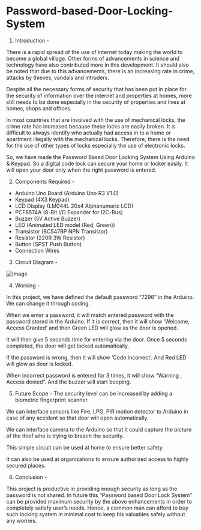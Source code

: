 # Password-based-Door-Locking-System


1. Introduction -

There is a rapid spread of the use of internet today making the world to become a global village. Other forms of advancements in science and technology have also contributed more in this development. It should also be noted that due to this advancements, there is an increasing rate in crime, attacks by thieves, vandals and intruders. 

Despite all the necessary forms of security that has been put in place for the security of information over the internet and properties at homes, more still needs to be done especially in the security of properties and lives at homes, shops and offices.

In most countries that are involved with the use of mechanical locks, the crime rate has increased because these locks are easily broken. It is difficult to always identify who actually had access in to a home or apartment illegally with the mechanical locks. Therefore, there is the need for the use of other types of locks especially the use of electronic locks. 

So, we have made the Password Based Door Locking System Using Arduino & Keypad. So a digital code lock can secure your home or locker easily. It will open your door only when the right password is entered.



2. Components Required -

- Arduino Uno Board (Arduino Uno R3 V1.0)
- Keypad (4X3 Keypad)
- LCD Display (LM044L 20x4 Alphanumeric LCD)
- PCF8574A (8-Bit I/O Expander for I2C-Bus)
- Buzzer (5V Active Buzzer)
- LED (Animated LED model (Red, Green))
- Transistor (BC547BP NPN Transistor)
- Resistor (220R 3W Resistor)
- Button (SPST Push Button)
- Connection Wires



3. Circuit Diagram -

![image](https://user-images.githubusercontent.com/76968308/120674781-11fdca80-c4b2-11eb-966b-6988bab99302.png)



4. Working -

In this project, we have defined the default password “7296” in the Arduino. We can change it through coding.

When we enter a password, it will match entered password with the password stored in the Arduino. If it is correct, then it will show ‘Welcome, Access Granted’ and then Green LED will glow as the door is opened.

It will then give 5 seconds time for entering via the door. Once 5 seconds completed, the door will get locked automatically.

If the password is wrong, then it will show ‘Code Incorrect’. And Red LED will glow as door is locked.

When incorrect password is entered for 3 times, it will show “Warning , Access denied”. And the buzzer will start beeping.


5. Future Scope -
The security level can be increased by adding a biometric fingerprint scanner.
 
We can interface sensors like Fire, LPG, PIR motion detector to Arduino in case of any accident so that door will open automatically. 

We can interface camera to the Arduino so that it could capture the picture of the thief who is trying to breach the security. 

This simple circuit can be used at home to ensure better safety. 

It can also be used at organizations to ensure authorized access to highly secured places.


6. Conclusion -

This project is productive in providing enough security as long as the password is not shared. In future this “Password based Door Lock System” can be provided maximum security by the above enhancements in order to completely satisfy user’s needs. Hence, a common man can afford to buy such locking system in minimal cost to keep his valuables safely without any worries.






  
 





  
  
  
  
  
  
  
 

